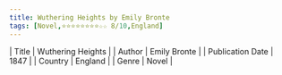 ```yaml
---
title: Wuthering Heights by Emily Bronte
tags: [Novel,⭐⭐⭐⭐⭐⭐⭐⭐☆☆ 8/10,England]
---     
```

| Title | Wuthering Heights  |
| Author |  Emily Bronte  |
| Publication Date | 1847   |
| Country | England |
| Genre | Novel  |
        